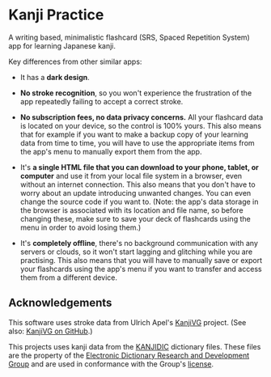 Kanji Practice
==============

A writing based, minimalistic flashcard (SRS, Spaced Repetition System) app for
learning Japanese kanji.

Key differences from other similar apps:

 * It has a **dark design**.

 * **No stroke recognition**, so you won't experience the frustration of the
   app repeatedly failing to accept a correct stroke.

 * **No subscription fees, no data privacy concerns.** All your flashcard data
   is located on your device, so the control is 100% yours. This also means
   that for example if you want to make a backup copy of your learning data
   from time to time, you will have to use the appropriate items from the app's
   menu to manually export them from the app.

 * It's **a single HTML file that you can download to your phone, tablet, or
   computer** and use it from your local file system in a browser, even without
   an internet connection. This also means that you don't have to worry about
   an update introducing unwanted changes. You can even change the source code
   if you want to. (Note: the app's data storage in the browser is associated
   with its location and file name, so before changing these, make sure to
   save your deck of flashcards using the menu in order to avoid losing them.)

 * It's **completely offline**, there's no background communication with any
   servers or clouds, so it won't start lagging and glitching while you are
   practising. This also means that you will have to manually save or export
   your flashcards using the app's menu if you want to transfer and access
   them from a different device.

Acknowledgements
----------------

This software uses stroke data from Ulrich Apel's [KanjiVG][kanjivg] project.
(See also: [KanjiVG on GitHub][kanjivggithub].)

  [kanjivg]: https://kanjivg.tagaini.net/
  [kanjivggithub]: https://github.com/KanjiVG/kanjivg/

This projects uses kanji data from the [KANJIDIC][kanjidic] dictionary files.
These files are the property of the [Electronic Dictionary Research and
Development Group][edrdg] and are used in conformance with the Group's
[license][edrdglic].

  [kanjidic]: https://www.edrdg.org/wiki/index.php/KANJIDIC_Project
  [edrdg]: http://www.edrdg.org/
  [edrdglic]: http://www.edrdg.org/edrdg/licence.html
